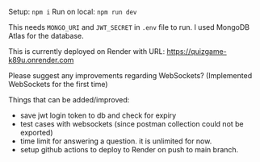 Setup: `npm i`
Run on local: `npm run dev`

This needs `MONGO_URI` and `JWT_SECRET` in `.env` file to run. I used MongoDB Atlas for the database.

This is currently deployed on Render with URL: https://quizgame-k89u.onrender.com

Please suggest any improvements regarding WebSockets? (Implemented WebSockets for the first time)

Things that can be added/improved:
- save jwt login token to db and check for expiry
- test cases with websockets (since postman collection could not be exported)
- time limit for answering a question. it is unlimited for now.
- setup github actions to deploy to Render on push to main branch.
